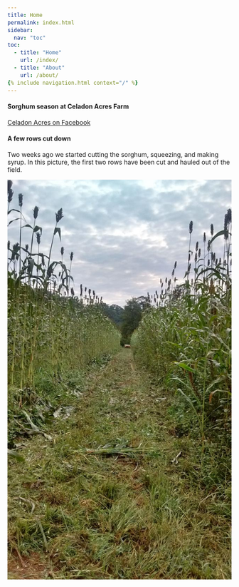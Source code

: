 ```yaml
---
title: Home
permalink: index.html
sidebar:
  nav: "toc"
toc:
  - title: "Home"
    url: /index/
  - title: "About"
    url: /about/
{% include navigation.html context="/" %}
---
```


#### Sorghum season at Celadon Acres Farm

[Celadon Acres on Facebook](http://facebook.com/celadonacres)


#### A few rows cut down

Two weeks ago we started cutting the sorghum, squeezing, and making syrup. In this picture, the first two rows
have been cut and hauled out of the field.

![](image_1_t.jpg)


